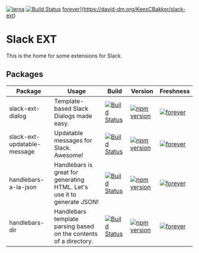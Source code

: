 [![lerna](https://img.shields.io/badge/maintained%20with-lerna-cc00ff.svg)](https://lerna.js.org/) [![Build Status](https://travis-ci.org/KeesCBakker/slack-ext.svg?branch=master)](https://travis-ci.org/KeesCBakker/slack-ext) [forever](https://david-dm.org/KeesCBakker/slack-ext.svg)](https://david-dm.org/KeesCBakker/slack-ext)

# Slack EXT
This is the home for some extensions for Slack.

## Packages
| Package | Usage | Build | Version | Freshness |
|-----------------------------|-------------------------------------------------------------------------|-------------------------------------------------------------------------------------------------------------------------------|----------------------------------------------------------------------------------------------------------------------------------|----------------------------------------------------------------------------------------------------------------------------------------------|
| slack-ext-dialog | Template-based Slack Dialogs made easy. | [![Build Status](https://travis-ci.org/KeesCBakker/slack-ext.svg?branch=master)](https://travis-ci.org/KeesCBakker/slack-ext) | [![npm version](https://badge.fury.io/js/slack-ext-dialog.svg)](https://badge.fury.io/js/slack-ext-dialog) | [![forever](https://david-dm.org/KeesCBakker/slack-ext-dialog.svg)](https://david-dm.org/KeesCBakker/slack-ext-dialog) |
| slack-ext-updatable-message | Updatable messages for Slack. Awesome! | [![Build Status](https://travis-ci.org/KeesCBakker/slack-ext.svg?branch=master)](https://travis-ci.org/KeesCBakker/slack-ext) | [![npm version](https://badge.fury.io/js/slack-ext-updatable-message.svg)](https://badge.fury.io/js/slack-ext-updatable-message) | [![forever](https://david-dm.org/KeesCBakker/slack-ext-updatable-message.svg)](https://david-dm.org/KeesCBakker/slack-ext-updatable-message) |
| handlebars-a-la-json | Handlebars is great for generating HTML. Let's use it to generate JSON! | [![Build Status](https://travis-ci.org/KeesCBakker/slack-ext.svg?branch=master)](https://travis-ci.org/KeesCBakker/slack-ext) | [![npm version](https://badge.fury.io/js/handlebars-a-la-json.svg)](https://badge.fury.io/js/handlebars-a-la-json) | [![forever](https://david-dm.org/KeesCBakker/handlebars-a-la-json.svg)](https://david-dm.org/KeesCBakker/handlebars-a-la-json) |
| handlebars-dir | Handlebars template parsing based on the contents of a directory. | [![Build Status](https://travis-ci.org/KeesCBakker/slack-ext.svg?branch=master)](https://travis-ci.org/KeesCBakker/slack-ext) | [![npm version](https://badge.fury.io/js/handlebars-dir.svg)](https://badge.fury.io/js/handlebars-dir) | [![forever](https://david-dm.org/KeesCBakker/handlebars-dir.svg)](https://david-dm.org/KeesCBakker/handlebars-dir) |